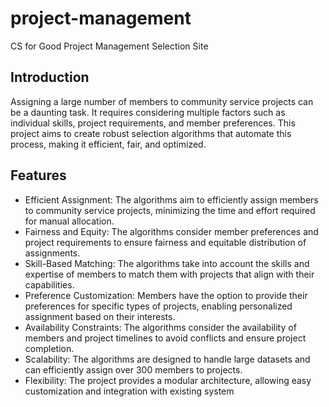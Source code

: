 # project-management
CS for Good Project Management Selection Site

## Introduction
Assigning a large number of members to community service projects can be a daunting task. It requires considering multiple factors such as individual skills, project requirements, and member preferences. This project aims to create robust selection algorithms that automate this process, making it efficient, fair, and optimized.

## Features
- Efficient Assignment: The algorithms aim to efficiently assign members to community service projects, minimizing the time and effort required for manual allocation.
- Fairness and Equity: The algorithms consider member preferences and project requirements to ensure fairness and equitable distribution of assignments.
- Skill-Based Matching: The algorithms take into account the skills and expertise of members to match them with projects that align with their capabilities.
- Preference Customization: Members have the option to provide their preferences for specific types of projects, enabling personalized assignment based on their interests.
- Availability Constraints: The algorithms consider the availability of members and project timelines to avoid conflicts and ensure project completion.
- Scalability: The algorithms are designed to handle large datasets and can efficiently assign over 300 members to projects.
- Flexibility: The project provides a modular architecture, allowing easy customization and integration with existing system
